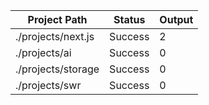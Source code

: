| Project Path | Status | Output |
| --- | --- | --- | 
| ./projects/next.js | Success | 2 |
| ./projects/ai | Success | 0 |
| ./projects/storage | Success | 0 |
| ./projects/swr | Success | 0 |
